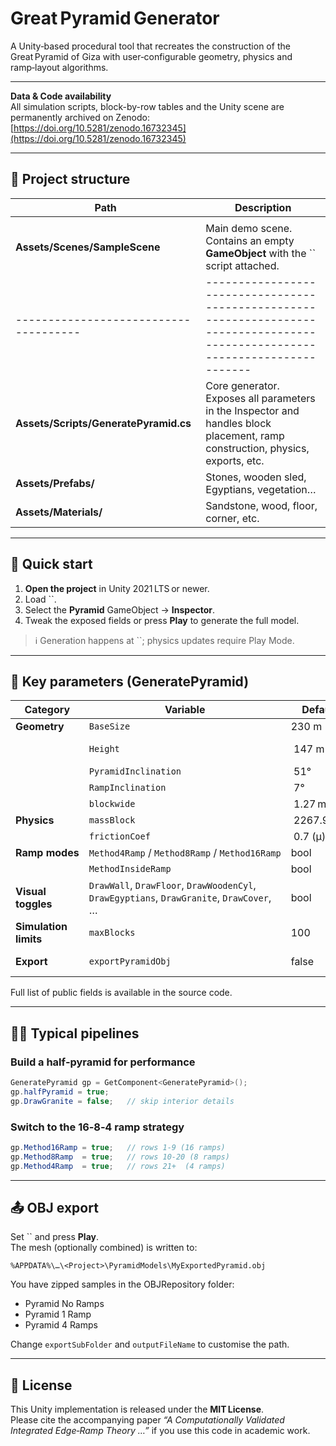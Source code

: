 # Great Pyramid Generator

A Unity‑based procedural tool that recreates the construction of the Great Pyramid of Giza with user‑configurable geometry, physics and ramp‑layout algorithms.

---

**Data & Code availability**\
All simulation scripts, block-by-row tables and the Unity scene are permanently archived on Zenodo: [https://doi.org/10.5281/zenodo.16732345](https://doi.org/10.5281/zenodo.16732345)

---

## 📂 Project structure

| Path | Description |
| ---- | ----------- |
|      |             |
| **Assets/Scenes/SampleScene**         | Main demo scene. Contains an empty **GameObject** with the \`\` script attached.                                               |
| ------------------------------------- | ------------------------------------------------------------------------------------------------------------------------------ |
| **Assets/Scripts/GeneratePyramid.cs** | Core generator. Exposes all parameters in the Inspector and handles block placement, ramp construction, physics, exports, etc. |
| **Assets/Prefabs/**                   | Stones, wooden sled, Egyptians, vegetation…                                                                                    |
| **Assets/Materials/**                 | Sandstone, wood, floor, corner, etc.                                                                                           |

---

## 🚀 Quick start

1. **Open the project** in Unity 2021 LTS or newer.
2. Load \`\`.
3. Select the **Pyramid** GameObject → **Inspector**.
4. Tweak the exposed fields or press **Play** to generate the full model.

> ℹ️ Generation happens at \`\`; physics updates require Play Mode.

---

## 🔧 Key parameters (GeneratePyramid)

| Category              | Variable                                                                                 | Default     | Meaning                                                                            |
| --------------------- | ---------------------------------------------------------------------------------------- | ----------- | ---------------------------------------------------------------------------------- |
| **Geometry**          | `BaseSize`                                                                               | 230 m       | Pyramid side length at ground.                                                     |
|                       | `Height`                                                                                 |  147 m      | Target apex height. Adjusted to nearest block layer (0.71 m each).                 |
|                       | `PyramidInclination`                                                                     |  51°        | Face angle of the pyramid.                                                         |
|                       | `RampInclination`                                                                        |  7°         | Edge‑ramp slope.                                                                   |
|                       | `blockwide`                                                                              |  1.27 m     | Block footprint. *(private const)*                                                 |
| **Physics**           | `massBlock`                                                                              |  2267.96 kg | Average limestone block mass.                                                      |
|                       | `frictionCoef`                                                                           |  0.7 (μ)    | Trineo/ground static friction.                                                     |
| **Ramp modes**        | `Method4Ramp` / `Method8Ramp` / `Method16Ramp`                                           | bool        | Enable 4‑, 8‑ or 16‑ramp layouts.                                                  |
|                       | `MethodInsideRamp`                                                                       | bool        | Shift ramps inwards (edge‑protected).                                              |
| **Visual toggles**    | `DrawWall`, `DrawFloor`, `DrawWoodenCyl`, `DrawEgyptians`, `DrawGranite`, `DrawCover`, … | bool        | Enable/disable cosmetic details.                                                   |
| **Simulation limits** | `maxBlocks`                                                                              | 100         | Hard cap during debugging (set 0 for full 2.3 M blocks).                           |
| **Export**            | `exportPyramidObj`                                                                       | false       | Export generated mesh to **OBJ** (`Application.persistentDataPath/PyramidModels`). |

Full list of public fields is available in the source code.

---

## 🏃‍♀️ Typical pipelines

### Build a half‑pyramid for performance

```csharp
GeneratePyramid gp = GetComponent<GeneratePyramid>();
gp.halfPyramid = true;
gp.DrawGranite = false;   // skip interior details
```

### Switch to the 16‑8‑4 ramp strategy

```csharp
gp.Method16Ramp = true;   // rows 1‑9 (16 ramps)
gp.Method8Ramp  = true;   // rows 10‑20 (8 ramps)
gp.Method4Ramp  = true;   // rows 21+  (4 ramps)
```

---

## 📤 OBJ export

Set \`\` and press **Play**.\
The mesh (optionally combined) is written to:

```
%APPDATA%\…\<Project>\PyramidModels\MyExportedPyramid.obj
```

You have zipped samples in the OBJRepository folder:
- Pyramid No Ramps
- Pyramid 1 Ramp
- Pyramid 4 Ramps

Change `exportSubFolder` and `outputFileName` to customise the path.

---

## 📝 License

This Unity implementation is released under the **MIT License**.\
Please cite the accompanying paper *“A Computationally Validated Integrated Edge‑Ramp Theory …”* if you use this code in academic work.

